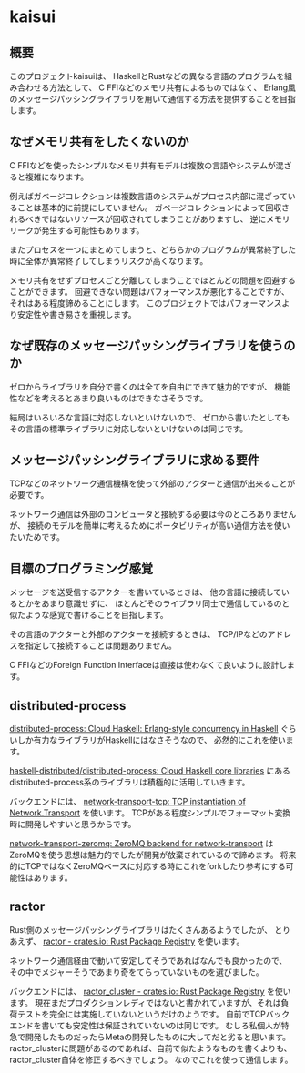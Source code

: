 # kaisui

## 概要

このプロジェクトkaisuiは、
HaskellとRustなどの異なる言語のプログラムを組み合わせる方法として、
C FFIなどのメモリ共有によるものではなく、
Erlang風のメッセージパッシングライブラリを用いて通信する方法を提供することを目指します。

## なぜメモリ共有をしたくないのか

C FFIなどを使ったシンプルなメモリ共有モデルは複数の言語やシステムが混ざると複雑になります。

例えばガベージコレクションは複数言語のシステムがプロセス内部に混ざっていることは基本的に前提にしていません。
ガベージコレクションによって回収されるべきではないリソースが回収されてしまうことがありますし、
逆にメモリリークが発生する可能性もあります。

またプロセスを一つにまとめてしまうと、どちらかのプログラムが異常終了した時に全体が異常終了してしまうリスクが高くなります。

メモリ共有をせずプロセスごと分離してしまうことでほとんどの問題を回避することができます。
回避できない問題はパフォーマンスが悪化することですが、それはある程度諦めることにします。
このプロジェクトではパフォーマンスより安定性や書き易さを重視します。

## なぜ既存のメッセージパッシングライブラリを使うのか

ゼロからライブラリを自分で書くのは全てを自由にできて魅力的ですが、
機能性などを考えるとあまり良いものはできなさそうです。

結局はいろいろな言語に対応しないといけないので、
ゼロから書いたとしてもその言語の標準ライブラリに対応しないといけないのは同じです。

## メッセージパッシングライブラリに求める要件

TCPなどのネットワーク通信機構を使って外部のアクターと通信が出来ることが必要です。

ネットワーク通信は外部のコンピュータと接続する必要は今のところありませんが、
接続のモデルを簡単に考えるためにポータビリティが高い通信方法を使いたいためです。

## 目標のプログラミング感覚

メッセージを送受信するアクターを書いているときは、
他の言語に接続しているとかをあまり意識せずに、
ほとんどそのライブラリ同士で通信しているのと似たような感覚で書けることを目指します。

その言語のアクターと外部のアクターを接続するときは、
TCP/IPなどのアドレスを指定して接続することは問題ありません。

C FFIなどのForeign Function Interfaceは直接は使わなくて良いように設計します。

## distributed-process

[distributed-process: Cloud Haskell: Erlang-style concurrency in Haskell](https://hackage.haskell.org/package/distributed-process)
ぐらいしか有力なライブラリがHaskellにはなさそうなので、
必然的にこれを使います。

[haskell-distributed/distributed-process: Cloud Haskell core libraries](https://github.com/haskell-distributed/distributed-process)
にあるdistributed-process系のライブラリは積極的に活用していきます。

バックエンドには、
[network-transport-tcp: TCP instantiation of Network.Transport](https://hackage.haskell.org/package/network-transport-tcp)
を使います。
TCPがある程度シンプルでフォーマット変換時に開発しやすいと思うからです。

[network-transport-zeromq: ZeroMQ backend for network-transport](https://hackage.haskell.org/package/network-transport-zeromq)
はZeroMQを使う思想は魅力的でしたが開発が放棄されているので諦めます。
将来的にTCPではなくZeroMQベースに対応する時にこれをforkしたり参考にする可能性はあります。

## ractor

Rust側のメッセージパッシングライブラリはたくさんあるようでしたが、
とりあえず、
[ractor - crates.io: Rust Package Registry](https://crates.io/crates/ractor)
を使います。

ネットワーク通信経由で動いて安定してそうであればなんでも良かったので、
その中でメジャーそうであまり奇をてらっていないものを選びました。

バックエンドには、
[ractor_cluster - crates.io: Rust Package Registry](https://crates.io/crates/ractor_cluster)
を使います。
現在まだプロダクションレディではないと書かれていますが、それは負荷テストを完全には実施していないというだけのようです。
自前でTCPバックエンドを書いても安定性は保証されていないのは同じです。
むしろ私個人が特急で開発したものだったらMetaの開発したものに大してだと劣ると思います。
ractor_clusterに問題があるのであれば、自前で似たようなものを書くよりも、ractor_cluster自体を修正するべきでしょう。
なのでこれを使って通信します。
